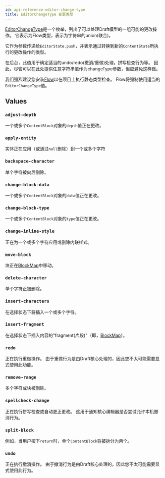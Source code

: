 ```yaml
---
id: api-reference-editor-change-type
title: EditorChangeType 变更类型
---
```


[EditorChangeType](https://github.com/facebook/draft-js/blob/master/src/model/immutable/EditorChangeType.js)是一个枚举，列出了可以处理Draft模型的一组可能的更改操作。
它表示为Flow类型，表示为字符串的union(联合)。

它作为参数传递给`EditorState.push`，并表示通过转换到新的`ContentState`所执行的更改操作的类型。

在后台，此值用于确定适当的undo/redo(撤消/重做)处理，拼写检查行为等。
因此，尽管可以在此处提供任意字符串值作为changeType参数，但应避免这样做。

我们强烈建议您安装[Flow](http://flowtype.org)以在项目上执行静态类型检查。
Flow将强制使用适当的`EditorChangeType`值。

## Values

### `adjust-depth`

一个或多个`ContentBlock`对象的`depth`值正在更改。

### `apply-entity`

实体正在应用（或通过`null`删除）到一个或多个字符

### `backspace-character`
单个字符被向后删除。

### `change-block-data`

一个或多个`ContentBlock`对象的`data`值正在更改。

### `change-block-type`

一个或多个`ContentBlock`对象的`type`值正在更改。

### `change-inline-style`

正在为一个或多个字符应用或删除内联样式。

### `move-block`

块正在[BlockMap](https://github.com/facebook/draft-js/blob/master/src/model/immutable/BlockMap.js)中移动。

### `delete-character`

单个字符正被删除。

### `insert-characters`

在选择状态下将插入一个或多个字符。

### `insert-fragment`

在选择状态下插入内容的"fragment(片段)"（即，[BlockMap](https://github.com/facebook/draft-js/blob/master/src/model/immutable/BlockMap.js)）。

### `redo`

正在执行重做操作。
由于重做行为是由Draft核心处理的，因此您不太可能需要显式使用此功能。

### `remove-range`

多个字符或块被删除。

### `spellcheck-change`

正在执行拼写检查或自动更正更改。
这用于通知核心编辑器是否尝试允许本机撤消行为。

### `split-block`

例如，当用户按下`return`时，单个`ContentBlock`将被拆分为两个。

### `undo`

正在执行撤消操作。
由于撤消行为是由Draft核心处理的，因此您不太可能需要显式使用此行为。
